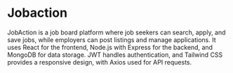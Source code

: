 # Jobaction
JobAction is a job board platform where job seekers can search, apply, and save jobs, while employers can post listings and manage applications. It uses React for the frontend, Node.js with Express for the backend, and MongoDB for data storage. JWT handles authentication, and Tailwind CSS provides a responsive design, with Axios used for API requests.
